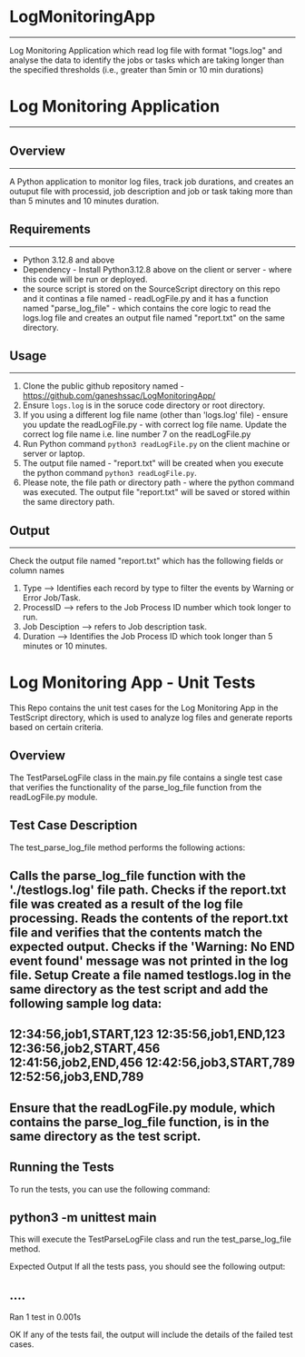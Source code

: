 # LogMonitoringApp
----------------------------------------------------------------------
Log Monitoring Application which read log file with format "logs.log" and analyse the data to identify the jobs or tasks which are taking longer than the specified thresholds (i.e., greater than 5min or 10 min durations)

# Log Monitoring Application
----------------------------------------------------------------------

## Overview
----------------------------------------------------------------------
A Python application to monitor log files, track job durations, and creates an outuput file with processid, job description and job  or task taking more than than 5 minutes and 10 minutes duration.

## Requirements
----------------------------------------------------------------------
- Python 3.12.8 and above 
- Dependency - Install Python3.12.8 above on the client or server - where this code will be run or deployed. 
- the source script is stored on the SourceScript directory on this repo and it continas a file named - readLogFile.py and it has a function named "parse_log_file" - which contains the core logic to read the logs.log file and creates an output file named "report.txt" on the same directory. 


## Usage
----------------------------------------------------------------------
1. Clone the  public github repository named - https://github.com/ganeshssac/LogMonitoringApp/ 
2. Ensure `logs.log` is in the soruce  code directory or root directory. 
3. If you using a different log file name (other than 'logs.log' file) - ensure you update the readLogFile.py - with correct log file name. Update the  correct log file name  i.e. line number 7 on the readLogFile.py 
4. Run Python command `python3 readLogFile.py` on the client machine or server or laptop. 
5. The output file named - "report.txt" will be created when you execute  the python command `python3 readLogFile.py`. 
6. Please note, the file path or directory path - where the python command was executed. The output file "report.txt" will be saved or stored within the same directory path. 


## Output
----------------------------------------------------------------------
Check the output file named "report.txt" which has the following fields or column names
1. Type --> Identifies each record by type to filter the events by Warning or Error Job/Task. 
2. ProcessID --> refers to the  Job Process ID number which took longer to run. 
3. Job Desciption --> refers to Job description task. 
4. Duration --> Identifies the  Job Process ID which took longer than 5 minutes  or 10 minutes. 

Log Monitoring App - Unit Tests
===================================
This Repo contains the unit test cases for the Log Monitoring App in the TestScript directory, which is used to analyze log files and generate reports based on certain criteria.

Overview
----------------------------------------------------------------------
The TestParseLogFile class in the main.py file contains a single test case that verifies the functionality of the parse_log_file function from the readLogFile.py module.

Test Case Description
----------------------------------------------------------------------
The test_parse_log_file method performs the following actions:

Calls the parse_log_file function with the './testlogs.log' file path.
Checks if the report.txt file was created as a result of the log file processing.
Reads the contents of the report.txt file and verifies that the contents match the expected output.
Checks if the 'Warning: No END event found' message was not printed in the log file.
Setup
Create a file named testlogs.log in the same directory as the test script and add the following sample log data:
----------------------------------------------------------------------
12:34:56,job1,START,123
12:35:56,job1,END,123
12:36:56,job2,START,456
12:41:56,job2,END,456
12:42:56,job3,START,789
12:52:56,job3,END,789
----------------------------------------------------------------------
Ensure that the readLogFile.py module, which contains the parse_log_file function, is in the same directory as the test script.
----------------------------------------------------------------------
Running the Tests
----------------------------------------------------------------------
To run the tests, you can use the following command:

python3 -m unittest main
----------------------------------------------------------------------

This will execute the TestParseLogFile class and run the test_parse_log_file method.

Expected Output
If all the tests pass, you should see the following output:

....
----------------------------------------------------------------------
Ran 1 test in 0.001s

OK
If any of the tests fail, the output will include the details of the failed test cases.
